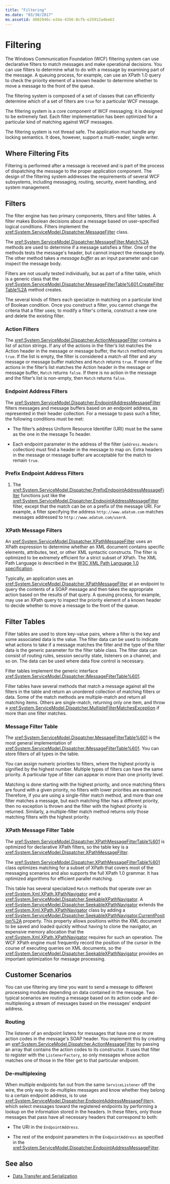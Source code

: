 ```yaml
---
title: "Filtering"
ms.date: "03/30/2017"
ms.assetid: 4002946c-e34a-4356-8cfb-e25912a4be63
---
```

# Filtering
The Windows Communication Foundation (WCF) filtering system can use declarative filters to match messages and make operational decisions. You can use filters to determine what to do with a message by examining part of the message. A queuing process, for example, can use an XPath 1.0 query to check the priority element of a known header to determine whether to move a message to the front of the queue.  
  
 The filtering system is composed of a set of classes that can efficiently determine which of a set of filters are `true` for a particular WCF message.  
  
 The filtering system is a core component of WCF messaging; it is designed to be extremely fast. Each filter implementation has been optimized for a particular kind of matching against WCF messages.  
  
 The filtering system is not thread safe. The application must handle any locking semantics. It does, however, support a multi-reader, single writer.  
  
## Where Filtering Fits  
 Filtering is performed after a message is received and is part of the process of dispatching the message to the proper application component. The design of the filtering system addresses the requirements of several WCF subsystems, including messaging, routing, security, event handling, and system management.  
  
## Filters  
 The filter engine has two primary components, filters and filter tables. A filter makes Boolean decisions about a message based on user-specified logical conditions. Filters implement the <xref:System.ServiceModel.Dispatcher.MessageFilter> class.  
  
 The <xref:System.ServiceModel.Dispatcher.MessageFilter.Match%2A> methods are used to determine if a message satisfies a filter. One of the methods tests the message's header, but cannot inspect the message body. The other method takes a *message buffer* as an input parameter and can inspect the message body.  
  
 Filters are not usually tested individually, but as part of a filter table, which is a generic class that the <xref:System.ServiceModel.Dispatcher.MessageFilterTable%601.CreateFilterTable%2A> method creates.  
  
 The several kinds of filters each specialize in matching on a particular kind of Boolean condition. Once you construct a filter, you cannot change the criteria that a filter uses; to modify a filter's criteria, construct a new one and delete the existing filter.  
  
### Action Filters  
 The <xref:System.ServiceModel.Dispatcher.ActionMessageFilter> contains a list of action strings. If any of the actions in the filter’s list matches the Action header in the message or message buffer, the `Match` method returns `true`. If the list is empty, the filter is considered a match-all filter and any message or message buffer matches and `Match` returns `true`. If none of the actions in the filter’s list matches the Action header in the message or message buffer, `Match` returns `false`. If there is no action in the message and the filter’s list is non-empty, then `Match` returns `false`.  
  
### Endpoint Address Filters  
 The <xref:System.ServiceModel.Dispatcher.EndpointAddressMessageFilter> filters messages and message buffers based on an endpoint address, as represented in their header collection. For a message to pass such a filter, the following conditions must be met:  
  
- The filter’s address Uniform Resource Identifier (URI) must be the same as the one in the message To header.  
  
- Each endpoint parameter in the address of the filter (`address.Headers` collection) must find a header in the message to map on. Extra headers in the message or message buffer are acceptable for the match to remain `true`.  
  
### Prefix Endpoint Address Filters  
  
1. The <xref:System.ServiceModel.Dispatcher.PrefixEndpointAddressMessageFilter> functions just like the <xref:System.ServiceModel.Dispatcher.EndpointAddressMessageFilter> filter, except that the match can be on a prefix of the message URI. For example, a filter specifying the address `http://www.adatum.com` matches messages addressed to `http://www.adatum.com/userA`.  
  
### XPath Message Filters  
 An <xref:System.ServiceModel.Dispatcher.XPathMessageFilter> uses an XPath expression to determine whether an XML document contains specific elements, attributes, text, or other XML syntactic constructs. The filter is optimized to be extremely efficient for a strict subset of XPath. The XML Path Language is described in the [W3C XML Path Language 1.0 specification](https://go.microsoft.com/fwlink/?LinkId=94779).  
  
 Typically, an application uses an <xref:System.ServiceModel.Dispatcher.XPathMessageFilter> at an endpoint to query the contents of a SOAP message and then takes the appropriate action based on the results of that query. A queuing process, for example, may use an XPath query to inspect the priority element of a known header to decide whether to move a message to the front of the queue.  
  
## Filter Tables  
 Filter tables are used to store key-value pairs, where a filter is the key and some associated data is the value. The filter data can be used to indicate what actions to take if a message matches the filter and the type of the filter data is the generic parameter for the filter table class. The filter data can consist of routing rules, session security state, listeners on a channel, and so on. The data can be used where data flow control is necessary.  
  
 Filter tables implement the generic interface <xref:System.ServiceModel.Dispatcher.IMessageFilterTable%601>.  
  
 Filter tables have several methods that match a message against all the filters in the table and return an unordered collection of matching filters or data. Some of the match methods are multiple-match and return all matching items. Others are single-match, returning only one item, and throw a <xref:System.ServiceModel.Dispatcher.MultipleFilterMatchesException> if more than one filter matches.  
  
### Message Filter Table  
 The <xref:System.ServiceModel.Dispatcher.MessageFilterTable%601> is the most general implementation of <xref:System.ServiceModel.Dispatcher.IMessageFilterTable%601>. You can store filters of all types in the table.  
  
 You can assign numeric priorities to filters, where the highest priority is signified by the highest number. Multiple types of filters can have the same priority. A particular type of filter can appear in more than one priority level.  
  
 Matching is done starting with the highest priority, and once matching filters are found with a given priority, no filters with lower priorities are examined. Therefore, if you are using a single-filter match method, and more than one filter matches a message, but each matching filter has a different priority, then no exception is thrown and the filter with the highest priority is returned. Similarly, a multiple-filter match method returns only those matching filters with the highest priority.  
  
### XPath Message Filter Table  
 The <xref:System.ServiceModel.Dispatcher.XPathMessageFilterTable%601> is optimized for declarative XPath filters, so the table key is a <xref:System.ServiceModel.Dispatcher.XPathMessageFilter>.  
  
 The <xref:System.ServiceModel.Dispatcher.XPathMessageFilterTable%601> class optimizes matching for a subset of XPath that covers most of the messaging scenarios and also supports the full XPath 1.0 grammar. It has optimized algorithms for efficient parallel matching.  
  
 This table has several specialized `Match` methods that operate over an <xref:System.Xml.XPath.XPathNavigator> and a <xref:System.ServiceModel.Dispatcher.SeekableXPathNavigator>. A <xref:System.ServiceModel.Dispatcher.SeekableXPathNavigator> extends the <xref:System.Xml.XPath.XPathNavigator> class by adding a <xref:System.ServiceModel.Dispatcher.SeekableXPathNavigator.CurrentPosition%2A> property. This property allows positions within the XML document to be saved and loaded quickly without having to clone the navigator, an expensive memory allocation that the <xref:System.Xml.XPath.XPathNavigator> requires for such an operation. The WCF XPath engine must frequently record the position of the cursor in the course of executing queries on XML documents, so the <xref:System.ServiceModel.Dispatcher.SeekableXPathNavigator> provides an important optimization for message processing.  
  
## Customer Scenarios  
 You can use filtering any time you want to send a message to different processing modules depending on data contained in the message. Two typical scenarios are routing a message based on its action code and de-multiplexing a stream of messages based on the messages' endpoint address.  
  
### Routing  
 The listener of an endpoint listens for messages that have one or more action codes in the message's SOAP header. You implement this by creating an <xref:System.ServiceModel.Dispatcher.ActionMessageFilter> by passing an array that contains the action codes to its constructor. It uses that filter to register with the `ListenerFactory`, so only messages whose action matches one of those in the filter get to that particular endpoint.  
  
### De-multiplexing  
 When multiple endpoints fan out from the same `ServiceListener` off the wire, the only way to de-multiplex messages and know whether they belong to a certain endpoint address, is to use <xref:System.ServiceModel.Dispatcher.EndpointAddressMessageFilter>s, which select messages toward the registered endpoints by performing a lookup on the information stored in the headers. In these filters, only those messages that pass have all necessary headers that correspond to both:  
  
- The URI in the `EndpointAddress`.  
  
- The rest of the endpoint parameters in the `EndpointAddress` as specified in the <xref:System.ServiceModel.Dispatcher.EndpointAddressMessageFilter>.  
  
## See also

- [Data Transfer and Serialization](../../../../docs/framework/wcf/feature-details/data-transfer-and-serialization.md)
